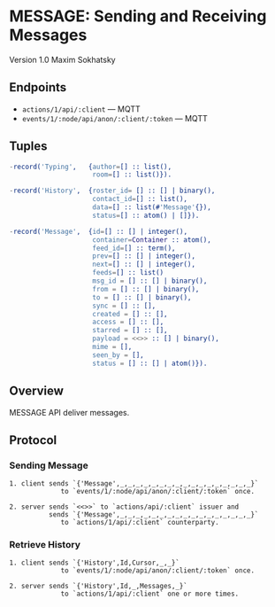 MESSAGE: Sending and Receiving Messages
=======================================

Version 1.0 Maxim Sokhatsky

Endpoints
--------

* `actions/1/api/:client` — MQTT
* `events/1/:node/api/anon/:client/:token` — MQTT

Tuples
------

```erlang
-record('Typing',   {author=[] :: list(),
                     room=[] :: list()}).
```

```erlang
-record('History',  {roster_id= [] :: [] | binary(),
                     contact_id=[] :: list(),
                     data=[] :: list(#'Message'{}),
                     status=[] :: atom() | []}).
```

```erlang
-record('Message',  {id=[] :: [] | integer(),
                     container=Container :: atom(),
                     feed_id=[] :: term(),
                     prev=[] :: [] | integer(),
                     next=[] :: [] | integer(),
                     feeds=[] :: list()
                     msg_id = [] :: [] | binary(),
                     from = [] :: [] | binary(),
                     to = [] :: [] | binary(),
                     sync = [] :: [],
                     created = [] :: [],
                     access = [] :: [],
                     starred = [] :: [],
                     payload = <<>> :: [] | binary(),
                     mime = [],
                     seen_by = [],
                     status = [] :: [] | atom()}).
```
Overview
--------

MESSAGE API deliver messages.

Protocol
--------

### Sending Message

```
1. client sends `{'Message',_,_,_,_,_,_,_,_,_,_,_,_,_,_,_,_,_}`
             to `events/1/:node/api/anon/:client/:token` once.
```

```
2. server sends `<<>>` to `actions/api/:client` issuer and
          sends `{'Message',_,_,_,_,_,_,_,_,_,_,_,_,_,_,_,_,_}`
             to `actions/1/api/:client` counterparty.
```

### Retrieve History

```
1. client sends `{'History',Id,Cursor,_,_}`
             to `events/1/:node/api/anon/:client/:token` once.
```

```
2. server sends `{'History',Id,_,Messages,_}`
             to `actions/1/api/:client` one or more times.
```
